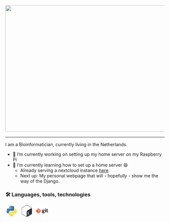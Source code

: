 <div id="header" align="center">
  <img src="https://media.giphy.com/media/Nx0rz3jtxtEre/giphy.gif" width="600" height=400/>
</div>

----

I am a Bioinformatician, currently living in the Netherlands.

- 🔭 I’m currently working on setting up my home server on my Raspberry Pi
- 🌱 I’m currently learning how to set up a home server :smile:
  - Already serving a nextcloud instance [here](https://cloud.papanikos.me).
  - Next up: My personal webpage that will - hopefully - show me the way of the Django.


### 🛠️ Languages, tools, technologies

<div>
    <img src="https://github.com/devicons/devicon/blob/master/icons/python/python-original.svg" title="Python" alt="Python" width="40" height="40"/>&nbsp;
    <img src="https://github.com/devicons/devicon/blob/master/icons/bash/bash-original.svg" title="Bash" alt="Bash" width="40" height="40"/>&nbsp;
    <img src="https://github.com/devicons/devicon/blob/master/icons/git/git-original-wordmark.svg" title="Git" alt="Git" width="40" height="40"/>
 </div>
 
